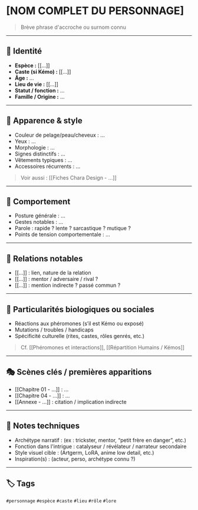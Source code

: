 # [NOM COMPLET DU PERSONNAGE]

> Brève phrase d'accroche ou surnom connu

---

## 👤 Identité

- **Espèce :** [[...]]  
- **Caste (si Kémo) :** [[...]]  
- **Âge :** …  
- **Lieu de vie :** [[...]]  
- **Statut / fonction :** …  
- **Famille / Origine :** …

---

## 🧬 Apparence & style

- Couleur de pelage/peau/cheveux : …  
- Yeux : …  
- Morphologie : …  
- Signes distinctifs : …  
- Vêtements typiques : …  
- Accessoires récurrents : …  

> Voir aussi : [[Fiches Chara Design - ...]]

---

## 🧠 Comportement

- Posture générale : …  
- Gestes notables : …  
- Parole : rapide ? lente ? sarcastique ? mutique ?  
- Points de tension comportementale : …

---

## 💬 Relations notables

- [[...]] : lien, nature de la relation  
- [[...]] : mentor / adversaire / rival ?  
- [[...]] : mention indirecte ? passé commun ?  

---

## 🧪 Particularités biologiques ou sociales

- Réactions aux phéromones (s’il est Kémo ou exposé)  
- Mutations / troubles / handicaps  
- Spécificité culturelle (rites, castes, rôles genrés, etc.)

> Cf. [[Phéromones et interactions]], [[Répartition Humains / Kémos]]

---

## 🎭 Scènes clés / premières apparitions

- [[Chapitre 01 - …]] : …  
- [[Chapitre 04 - …]] : …  
- [[Annexe - …]] : citation / implication indirecte

---

## 🔧 Notes techniques

- Archétype narratif : (ex : trickster, mentor, “petit frère en danger”, etc.)  
- Fonction dans l'intrigue : catalyseur / révélateur / narrateur secondaire  
- Style visuel cible : (Artgerm, LoRA, anime low detail, etc.)  
- Inspiration(s) : (acteur, perso, archétype connu ?)

---

## 🏷️ Tags

`#personnage` `#espèce` `#caste` `#lieu` `#rôle` `#lore`
